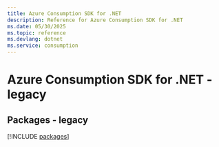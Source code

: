 ```yaml
---
title: Azure Consumption SDK for .NET
description: Reference for Azure Consumption SDK for .NET
ms.date: 05/30/2025
ms.topic: reference
ms.devlang: dotnet
ms.service: consumption
---
```

# Azure Consumption SDK for .NET - legacy
## Packages - legacy
[!INCLUDE [packages](consumption-index.md)]
